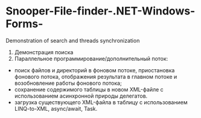 # Snooper-File-finder-.NET-Windows-Forms-
Demonstration of search and threads synchronization

1. Демонстрация поиска
2. Параллельное программирование/дополнительный поток:
- поиск файлов и директорий в фоновом потоке, приостановка фонового потока, отображения результата в главном потоке и возобновление   работы фонового потока;
- сохранение содержимого таблицы в новом XML-файле с использованием асинхронной природы делегатов.
- загрузка существующего XML-файла в таблицу c использованием LINQ-to-XML, async/await, Task.
